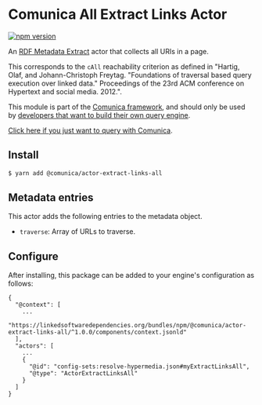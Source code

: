 # Comunica All Extract Links Actor

[![npm version](https://badge.fury.io/js/%40comunica%2Factor-extract-links-all.svg)](https://www.npmjs.com/package/@comunica/actor-extract-links-all)

An [RDF Metadata Extract](https://github.com/comunica/comunica/tree/master/packages/bus-extract-links) actor that
collects all URIs in a page.

This corresponds to the `cAll` reachability criterion as defined in "Hartig, Olaf, and Johann-Christoph Freytag. "Foundations of traversal based query execution over linked data." Proceedings of the 23rd ACM conference on Hypertext and social media. 2012.".

This module is part of the [Comunica framework](https://github.com/comunica/comunica),
and should only be used by [developers that want to build their own query engine](https://comunica.dev/docs/modify/).

[Click here if you just want to query with Comunica](https://comunica.dev/docs/query/).

## Install

```bash
$ yarn add @comunica/actor-extract-links-all
```

## Metadata entries

This actor adds the following entries to the metadata object.

* `traverse`: Array of URLs to traverse.

## Configure

After installing, this package can be added to your engine's configuration as follows:
```text
{
  "@context": [
    ...
    "https://linkedsoftwaredependencies.org/bundles/npm/@comunica/actor-extract-links-all/^1.0.0/components/context.jsonld"  
  ],
  "actors": [
    ...
    {
      "@id": "config-sets:resolve-hypermedia.json#myExtractLinksAll",
      "@type": "ActorExtractLinksAll"
    }
  ]
}
```
